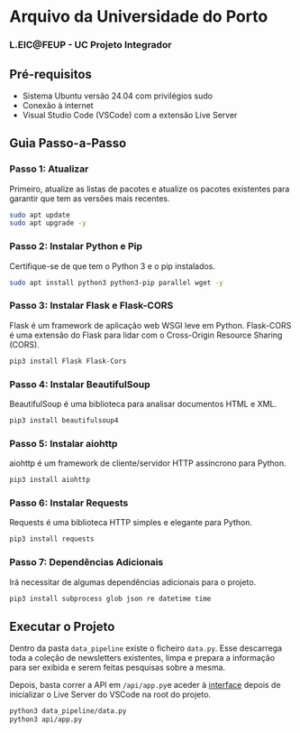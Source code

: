 # Arquivo da Universidade do Porto
### L.EIC@FEUP - UC Projeto Integrador

## Pré-requisitos

- Sistema Ubuntu versão 24.04 com privilégios sudo
- Conexão à internet
- Visual Studio Code (VSCode) com a extensão Live Server

## Guia Passo-a-Passo

### Passo 1: Atualizar

Primeiro, atualize as listas de pacotes e atualize os pacotes existentes para garantir que tem as versões mais recentes.

```bash
sudo apt update
sudo apt upgrade -y
```

### Passo 2: Instalar Python e Pip

Certifique-se de que tem o Python 3 e o pip instalados.

```bash
sudo apt install python3 python3-pip parallel wget -y
```

### Passo 3: Instalar Flask e Flask-CORS

Flask é um framework de aplicação web WSGI leve em Python. Flask-CORS é uma extensão do Flask para lidar com o Cross-Origin Resource Sharing (CORS).

```bash
pip3 install Flask Flask-Cors
```

### Passo 4: Instalar BeautifulSoup

BeautifulSoup é uma biblioteca para analisar documentos HTML e XML.

```bash
pip3 install beautifulsoup4
```

### Passo 5: Instalar aiohttp

aiohttp é um framework de cliente/servidor HTTP assíncrono para Python.

```bash
pip3 install aiohttp
```

### Passo 6: Instalar Requests

Requests é uma biblioteca HTTP simples e elegante para Python.

```bash
pip3 install requests
```

### Passo 7: Dependências Adicionais

Irá necessitar de algumas dependências adicionais para o projeto.

```bash
pip3 install subprocess glob json re datetime time
```

## Executar o Projeto

Dentro da pasta `data_pipeline` existe o ficheiro `data.py`. Esse descarrega toda a coleção de newsletters existentes, limpa e prepara a informação para ser exibida e serem feitas pesquisas sobre a mesma.

Depois, basta correr a API em `/api/app.py`e aceder à [interface](http://127.0.0.1:5500/src/index.html) depois de inicializar o Live Server do VSCode na root do projeto.

```bash
python3 data_pipeline/data.py
python3 api/app.py
```
